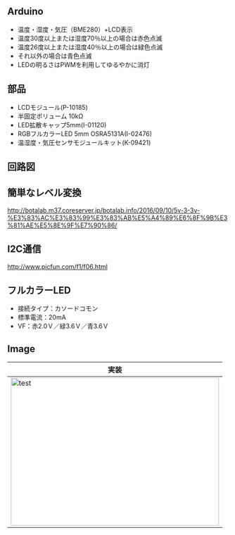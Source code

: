 ## Arduino
* 温度・湿度・気圧（BME280）+LCD表示
* 温度30度以上または湿度70％以上の場合は赤色点滅
* 温度26度以上または湿度40％以上の場合は緑色点滅
* それ以外の場合は青色点滅
* LEDの明るさはPWMを利用してゆるやかに消灯

## 部品
* LCDモジュール(P-10185)
* 半固定ボリューム 10kΩ
* LED拡散キャップ5mm(I-01120)  
* RGBフルカラーLED 5mm OSRA5131A(I-02476)  
* 温湿度・気圧センサモジュールキット(K-09421)

## 回路図

## 簡単なレベル変換
http://botalab.m37.coreserver.jp/botalab.info/2016/09/10/5v-3-3v-%E3%83%AC%E3%83%99%E3%83%AB%E5%A4%89%E6%8F%9B%E3%81%AE%E5%8E%9F%E7%90%86/

## I2C通信
http://www.picfun.com/f1/f06.html

## フルカラーLED
* 接続タイプ：カソードコモン
* 標準電流：20mA
* VF：赤2.0Ｖ／緑3.6Ｖ／青3.6Ｖ

## Image
|実装|
|---|
|<img src="https://github.com/tk0103/Arduino/blob/master/04_Thermohygrometer/45136.jpg" alt="test" title="test" width="473" height="336">|
